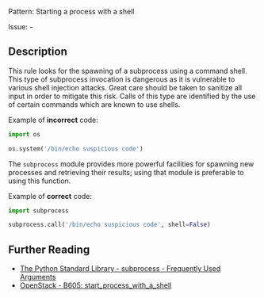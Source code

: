 Pattern: Starting a process with a shell

Issue: -

## Description

This rule looks for the spawning of a subprocess using a command shell. This type of subprocess
invocation is dangerous as it is vulnerable to various shell injection
attacks. Great care should be taken to sanitize all input in order to mitigate
this risk. Calls of this type are identified by the use of certain commands
which are known to use shells.


Example of **incorrect** code:

```python
import os

os.system('/bin/echo suspicious code')
```

The `subprocess` module provides more powerful facilities for spawning new processes and retrieving their results; using that module is preferable to using this function.

Example of **correct** code:

```python
import subprocess

subprocess.call('/bin/echo suspicious code', shell=False)
```

## Further Reading

* [The Python Standard Library - subprocess - Frequently Used Arguments](https://docs.python.org/2/library/subprocess.html#frequently-used-arguments)
* [OpenStack - B605: start_process_with_a_shell](https://docs.openstack.org/developer/bandit/plugins/start_process_with_a_shell.html)
